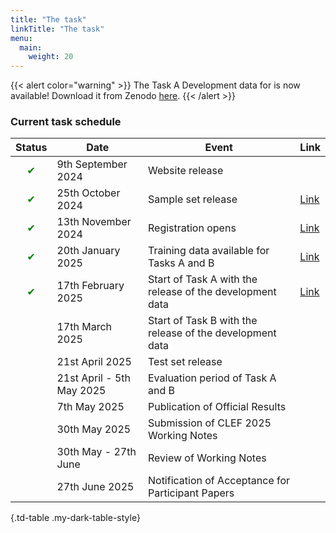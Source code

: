 ```yaml
---
title: "The task"
linkTitle: "The task"
menu:
  main:
    weight: 20
---
```


{{< alert color="warning" >}}<i class="fas fa-exclamation-triangle"></i> The Task A Development data for is now available! Download it from Zenodo [here](https://doi.org/10.5281/zenodo.14002665).
{{< /alert >}}

### Current task schedule

| Status | Date                            | Event                                                       | Link |
|--------|---------------------------------|-------------------------------------------------------------|------|
|<div style="text-align: center; color: green;">&#10004;</div> | 9th September 2024 | Website release |  |
|<div style="text-align: center; color: green;">&#10004;</div> | 25th October 2024               | Sample set  release                                    | [Link](https://doi.org/10.5281/zenodo.14002665) |
|<div style="text-align: center; color: green;">&#10004;</div> | 13th November 2024              | Registration opens                                           | [Link](https://clef2025-labs-registration.dei.unipd.it/) |
|<div style="text-align: center; color: green;">&#10004;</div> | 20th January 2025               | Training data available for Tasks A and B                    |  [Link](https://doi.org/10.5281/zenodo.14002665) |
|<div style="text-align: center; color: green;">&#10004;</div> | 17th February 2025              | Start of Task A with the release of the development data     | [Link](https://doi.org/10.5281/zenodo.14002665)  |
|        | 17th March 2025                 | Start of Task B with the release of the development data     |  | 
|        | 21st April 2025                     | Test set release    |  | 
|        | 21st April - 5th May 2025       | Evaluation period of Task A and B                            |  | 
|        | 7th May 2025                    | Publication of Official Results                              |  | 
|        | 30th May 2025                 | Submission of CLEF 2025 Working Notes           |  | 
|        | 30th May - 27th June      | Review of Working Notes                        |   | 
|        | 27th June 2025    | Notification of Acceptance for Participant Papers       |   | 

{.td-table  .my-dark-table-style}


